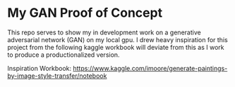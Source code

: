 # My GAN Proof of Concept

This repo serves to show my in development work on a generative adversarial network (GAN) on my local gpu. I drew heavy inspiration for this project from the following kaggle workbook will deviate from this as I work to produce a productionalized version.

Inspiration Workbook:
https://www.kaggle.com/imoore/generate-paintings-by-image-style-transfer/notebook
